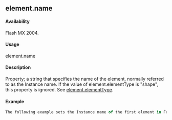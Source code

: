 ## element.name

#### Availability

Flash MX 2004.

#### Usage

element.name

#### Description

Property; a string that specifies the name of the element, normally referred to as the Instance name. If the value of
element.elementType is "shape", this property is ignored. See [element.elementType](#!wielmic/developers-animatesdk-docs/test/Element_object/element1.md).

#### Example

```javascript
The following example sets the Instance name of the first element in Frame 1, top layer to "clip\_mc": fl.getDocumentDOM().getTimeline().layers\[0\].frames\[0\].elements\[0\].name = "clip\_mc"; See the [element.elementType](#!wielmic/developers-animatesdk-docs/test/Element_object/element1.md) example.

```